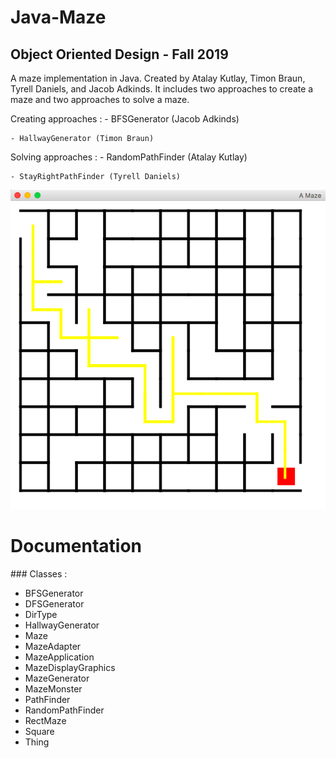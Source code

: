 # Java-Maze
## Object Oriented Design - Fall 2019

A maze implementation in Java. Created by Atalay Kutlay, Timon Braun, Tyrell Daniels, and Jacob Adkinds. It includes two approaches to create a maze and two approaches to solve a maze. 

Creating approaches :
	- BFSGenerator (Jacob Adkinds)

	- HallwayGenerator (Timon Braun)


Solving approaches :
	- RandomPathFinder (Atalay Kutlay)

	- StayRightPathFinder (Tyrell Daniels)
	



![Screenshot](assets/javamaze.png)


# Documentation
### Classes : 

- BFSGenerator
- DFSGenerator
- DirType
- HallwayGenerator
- Maze
- MazeAdapter
- MazeApplication
- MazeDisplayGraphics
- MazeGenerator
- MazeMonster
- PathFinder
- RandomPathFinder
- RectMaze
- Square
- Thing
